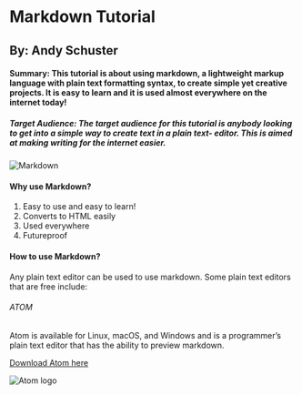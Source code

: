 # Markdown Tutorial 
## By: Andy Schuster

#### Summary: This tutorial is about using markdown, a lightweight markup language with plain text formatting syntax, to create simple yet creative projects. It is easy to learn and it is used almost everywhere on the internet today!

##### Target Audience: The target audience for this tutorial is anybody looking to get into a simple way to create text in a plain text- editor. This is aimed at making writing for the internet easier. 

![Markdown](https://upload.wikimedia.org/wikipedia/commons/4/48/Markdown-mark.svg)

#### Why use Markdown?
1. Easy to use and easy to learn!
2. Converts to HTML easily
3. Used everywhere
4. Futureproof

#### How to use Markdown?
Any plain text editor can be used to use markdown. 
Some plain text editors that are free include: 
###### ATOM
Atom is available for Linux, macOS, and Windows and is a programmer’s plain text editor that has the ability to preview markdown.

[Download Atom here](https://flight-manual.atom.io/getting-started/sections/installing-atom/)

![Atom logo](https://mpng.pngfly.com/20180424/ojw/kisspng-atom-economy-computer-icons-text-editor-green-icon-5adfb773c52262.7027656015246109318075.jpg)
